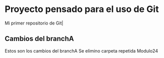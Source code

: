 # Proyecto pensado para el uso de Git
Mi primer repositorio de Git|

## Cambios del branchA

Estos son los cambios del branchA
Se elimino carpeta repetida Modulo24